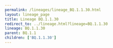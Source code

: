 ```yaml
---
permalink: /lineages/lineage_BQ.1.1.30.html
layout: lineage_page
title: Lineage BQ.1.1.30
redirect_to: ../lineage.html?lineage=BQ.1.1.30
lineage: BQ.1.1.30
parent: BQ.1.1
children: ['BQ.1.1.30']
---
```

